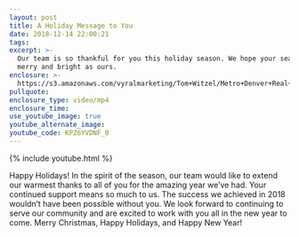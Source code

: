 ```yaml
---
layout: post
title: A Holiday Message to You
date: 2018-12-14 22:00:21
tags:
excerpt: >-
  Our team is so thankful for you this holiday season. We hope your season is as
  merry and bright as ours.
enclosure: >-
  https://s3.amazonaws.com/vyralmarketing/Tom+Witzel/Metro+Denver+Real+Estate-+A+Holiday+Message+to+You.mp4
pullquote:
enclosure_type: video/mp4
enclosure_time:
use_youtube_image: true
youtube_alternate_image:
youtube_code: KPZ6YVDNF_0
---
```


{% include youtube.html %}

Happy Holidays! In the spirit of the season, our team would like to extend our warmest thanks to all of you for the amazing year we’ve had. Your continued support means so much to us. The success we achieved in 2018 wouldn’t have been possible without you. We look forward to continuing to serve our community and are excited to work with you all in the new year to come. Merry Christmas, Happy Holidays, and Happy New Year!
